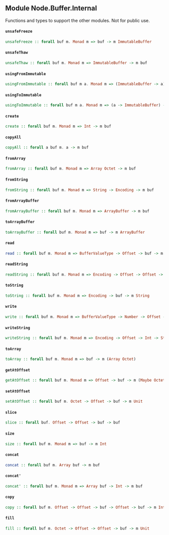 ## Module Node.Buffer.Internal

Functions and types to support the other modules. Not for public use.

#### `unsafeFreeze`

``` purescript
unsafeFreeze :: forall buf m. Monad m => buf -> m ImmutableBuffer
```

#### `unsafeThaw`

``` purescript
unsafeThaw :: forall buf m. Monad m => ImmutableBuffer -> m buf
```

#### `usingFromImmutable`

``` purescript
usingFromImmutable :: forall buf m a. Monad m => (ImmutableBuffer -> a) -> buf -> m a
```

#### `usingToImmutable`

``` purescript
usingToImmutable :: forall buf m a. Monad m => (a -> ImmutableBuffer) -> a -> m buf
```

#### `create`

``` purescript
create :: forall buf m. Monad m => Int -> m buf
```

#### `copyAll`

``` purescript
copyAll :: forall a buf m. a -> m buf
```

#### `fromArray`

``` purescript
fromArray :: forall buf m. Monad m => Array Octet -> m buf
```

#### `fromString`

``` purescript
fromString :: forall buf m. Monad m => String -> Encoding -> m buf
```

#### `fromArrayBuffer`

``` purescript
fromArrayBuffer :: forall buf m. Monad m => ArrayBuffer -> m buf
```

#### `toArrayBuffer`

``` purescript
toArrayBuffer :: forall buf m. Monad m => buf -> m ArrayBuffer
```

#### `read`

``` purescript
read :: forall buf m. Monad m => BufferValueType -> Offset -> buf -> m Number
```

#### `readString`

``` purescript
readString :: forall buf m. Monad m => Encoding -> Offset -> Offset -> buf -> m String
```

#### `toString`

``` purescript
toString :: forall buf m. Monad m => Encoding -> buf -> m String
```

#### `write`

``` purescript
write :: forall buf m. Monad m => BufferValueType -> Number -> Offset -> buf -> m Unit
```

#### `writeString`

``` purescript
writeString :: forall buf m. Monad m => Encoding -> Offset -> Int -> String -> buf -> m Int
```

#### `toArray`

``` purescript
toArray :: forall buf m. Monad m => buf -> m (Array Octet)
```

#### `getAtOffset`

``` purescript
getAtOffset :: forall buf m. Monad m => Offset -> buf -> m (Maybe Octet)
```

#### `setAtOffset`

``` purescript
setAtOffset :: forall buf m. Octet -> Offset -> buf -> m Unit
```

#### `slice`

``` purescript
slice :: forall buf. Offset -> Offset -> buf -> buf
```

#### `size`

``` purescript
size :: forall buf m. Monad m => buf -> m Int
```

#### `concat`

``` purescript
concat :: forall buf m. Array buf -> m buf
```

#### `concat'`

``` purescript
concat' :: forall buf m. Monad m => Array buf -> Int -> m buf
```

#### `copy`

``` purescript
copy :: forall buf m. Offset -> Offset -> buf -> Offset -> buf -> m Int
```

#### `fill`

``` purescript
fill :: forall buf m. Octet -> Offset -> Offset -> buf -> m Unit
```


